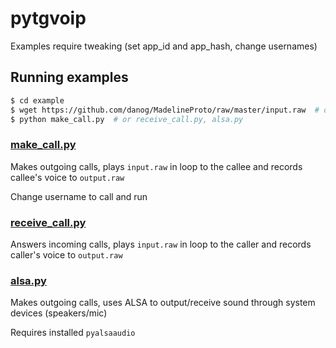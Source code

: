 # pytgvoip
Examples require tweaking (set app_id and app_hash, change usernames)

## Running examples

```bash
$ cd example
$ wget https://github.com/danog/MadelineProto/raw/master/input.raw  # download sample stream to play
$ python make_call.py  # or receive_call.py, alsa.py
```

### [make_call.py](make_call.py)
Makes outgoing calls, plays `input.raw` in loop to the callee and records callee's voice to `output.raw`

Change username to call and run

### [receive_call.py](receive_call.py)
Answers incoming calls, plays `input.raw` in loop to the caller and records caller's voice to `output.raw`

### [alsa.py](alsa.py)
Makes outgoing calls, uses ALSA to output/receive sound through system devices (speakers/mic)

Requires installed `pyalsaaudio`
